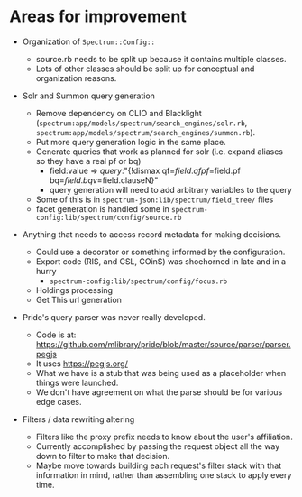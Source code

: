 # Areas for improvement

* Organization of `Spectrum::Config::`
    * source.rb needs to be split up because it contains multiple classes.
    * Lots of other classes should be split up for conceptual and organization reasons.

* Solr and Summon query generation
    * Remove dependency on CLIO and Blacklight (`spectrum:app/models/spectrum/search_engines/solr.rb`, `spectrum:app/models/spectrum/search_engines/summon.rb`). 
    * Put more query generation logic in the same place. 
    * Generate queries that work as planned for solr (i.e. expand aliases so they have a real pf or bq)
        * field:value => _query_:"{!dismax qf=$field.qf pf=$field.pf bq=$field.bq v=$field.clauseN}"
        * query generation will need to add arbitrary variables to the query
    * Some of this is in `spectrum-json:lib/spectrum/field_tree/` files
    * facet generation is handled some in `spectrum-config:lib/spectrum/config/source.rb`

* Anything that needs to access record metadata for making decisions.
    * Could use a decorator or something informed by the configuration.
    * Export code (RIS, and CSL, COinS) was shoehorned in late and in a hurry
        * `spectrum-config:lib/spectrum/config/focus.rb`
    * Holdings processing
    * Get This url generation

* Pride's query parser was never really developed.
    * Code is at: https://github.com/mlibrary/pride/blob/master/source/parser/parser.pegjs
    * It uses https://pegjs.org/
    * What we have is a stub that was being used as a placeholder when things were launched.
    * We don't have agreement on what the parse should be for various edge cases.

* Filters / data rewriting altering
    * Filters like the proxy prefix needs to know about the user's affiliation.
    * Currently accomplished by passing the request object all the way down to filter to make that decision.
    * Maybe move towards building each request's filter stack with that information in mind, rather than assembling one stack to apply every time.
